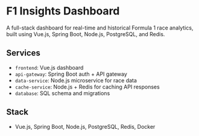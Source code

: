 # F1 Insights Dashboard
A full-stack dashboard for real-time and historical Formula 1 race analytics, built using Vue.js, Spring Boot, Node.js, PostgreSQL, and Redis.

## Services
- `frontend`: Vue.js dashboard
- `api-gateway`: Spring Boot auth + API gateway
- `data-service`: Node.js microservice for race data
- `cache-service`: Node.js + Redis for caching API responses
- `database`: SQL schema and migrations

## Stack
- Vue.js, Spring Boot, Node.js, PostgreSQL, Redis, Docker
